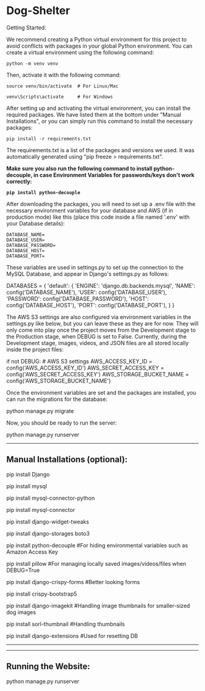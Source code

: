 
# Dog-Shelter
Getting Started:

We recommend creating a Python virtual environment for this project to avoid conflicts with packages in your global Python environment. You can create a virtual environment using the following command:

`python -m venv venv`

Then, activate it with the following command:

`source venv/bin/activate  # For Linux/Mac`

`venv\Scripts\activate     # For Windows`

After setting up and activating the virtual environment, you can install the required packages. We have listed them at the bottom under "Manual Installations", or you can simply run this command to install the necessary packages:

`pip install -r requirements.txt`

The requirements.txt is a list of the packages and versions we used. It was automatically generated using "pip freeze > requirements.txt".

**Make sure you also run the following command to install python-decouple, in case Environment Variables for passwords/keys don't work correctly:**

**`pip install python-decouple`**



After downloading the packages, you will need to set up a .env file with the necessary environment variables for your database and AWS (if in production mode) like this (place this code inside a file named '.env' with your Database details):

```
DATABASE_NAME=
DATABASE_USER=
DATABASE_PASSWORD=
DATABASE_HOST=
DATABASE_PORT=
```

These variables are used in settings.py to set up the connection to the MySQL Database, and appear in Django's settings.py as follows:

DATABASES = {
    'default': {
        'ENGINE': 'django.db.backends.mysql',
        'NAME': config('DATABASE_NAME'),
        'USER': config('DATABASE_USER'),
        'PASSWORD': config('DATABASE_PASSWORD'),
        'HOST': config('DATABASE_HOST'),
        'PORT': config('DATABASE_PORT'),
    }
}



The AWS S3 settings are also configured via environment variables in the settings.py like below, but you can leave these as they are for now. They will only come into play once the project moves from the Development stage to the Production stage, when DEBUG is set to False. Currently, during the Development stage, images, videos, and JSON files are all stored locally inside the project files:

if not DEBUG:
    # AWS S3 settings
    AWS_ACCESS_KEY_ID = config('AWS_ACCESS_KEY_ID')
    AWS_SECRET_ACCESS_KEY = config('AWS_SECRET_ACCESS_KEY')
    AWS_STORAGE_BUCKET_NAME = config('AWS_STORAGE_BUCKET_NAME')




Once the environment variables are set and the packages are installed, you can run the migrations for the database:

python manage.py migrate

Now, you should be ready to run the server:

python manage.py runserver



----------------------------------------
Manual Installations (optional):
----------------------------------------
pip install Django

pip install mysql

pip install mysql-connector-python

pip install mysql-connector

pip install django-widget-tweaks

pip install django-storages boto3

pip install python-decouple           #For hiding environmental variables such as Amazon Access Key

pip install pillow		                #For managing locally saved images/videos/files when DEBUG=True

pip install django-crispy-forms	      #Better looking forms

pip install crispy-bootstrap5


pip install django-imagekit           #Handling image thumbnails for smaller-sized dog images

pip install sorl-thumbnail	          #Handling thumbnails

pip install django-extensions 	      #Used for resetting DB



____________________
----------------------------------------
Running the Website:
----------------------------------------
python manage.py runserver
